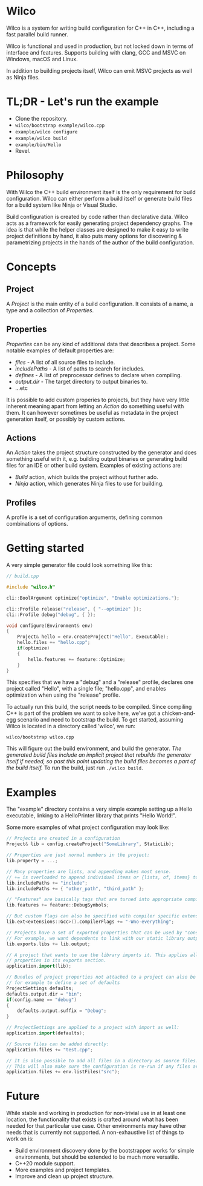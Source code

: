 # Wilco
Wilco is a system for writing build configuration for C++ in C++, including a fast parallel build runner.

Wilco is functional and used in production, but not locked down in terms of interface and features. Supports building with clang, GCC and MSVC on Windows, macOS and Linux.

In addition to building projects itself, Wilco can emit MSVC projects as well as Ninja files.

# TL;DR - Let's run the example

- Clone the repository.
- `wilco/bootstrap example/wilco.cpp`
- `example/wilco configure`
- `example/wilco build`
- `example/bin/Hello`
- Revel.

# Philosophy

With Wilco the C++ build environment itself is the only requirement for build configuration. Wilco can either perform a build itself or generate build files for a build system like Ninja or Visual Studio.

Build configuration is created by code rather than declarative data. Wilco acts as a framework for easily generating project dependency graphs. The idea is that while the helper classes are designed to make it easy to write project definitions by hand, it also puts many options for discovering & parametrizing projects in the hands of the author of the build configuration.

# Concepts
## Project
A *Project* is the main entity of a build configuration. It consists of a name, a type and a collection of *Properties*.

## Properties
*Properties* can be any kind of additional data that describes a project. Some notable examples of default properties are:
* *files* - A list of all source files to include.
* *includePaths* - A list of paths to search for includes.
* *defines* - A list of preprocessor defines to declare when compiling.
* *output.dir* - The target directory to output binaries to.
* ...etc

It is possible to add custom properies to projects, but they have very little inherent meaning apart from letting an *Action* do something useful with them. It can however sometimes be useful as metadata in the project generation itself, or possibly by custom actions.

## Actions
An *Action* takes the project structure constructed by the generator and does something useful with it, e.g. building output binaries or generating build files for an IDE or other build system. Examples of existing actions are:
* *Build* action, which builds the project without further ado.
* *Ninja* action, which generates Ninja files to use for building.

## Profiles
A profile is a set of configuration arguments, defining common combinations of options.

# Getting started

A very simple generator file could look something like this:
```c++
// build.cpp

#include "wilco.h"

cli::BoolArgument optimize{"optimize", "Enable optimizations."};

cli::Profile release("release", { "--optimize" });
cli::Profile debug("debug", { });

void configure(Environment& env)
{
    Project& hello = env.createProject("Hello", Executable);
    hello.files += "hello.cpp";
    if(optimize)
    {
        hello.features += feature::Optimize;
    }
}
```

This specifies that we have a "debug" and a "release" profile, declares one project called "Hello", with a single file; "hello.cpp", and enables optimization when using the "release" profile.

To actually run this build, the script needs to be compiled. Since compiling C++ is part of the problem we want to solve here, we've got a chicken-and-egg scenario and need to bootstrap the build. To get started, assuming Wilco is located in a directory called 'wilco', we run:
```
wilco/bootstrap wilco.cpp
```
This will figure out the build environment, and build the generator. *The generated build files include an implicit project that rebuilds the generator itself if needed, so past this point updating the build files becomes a part of the build itself.* To run the build, just run `./wilco build`.

# Examples
The "example" directory contains a very simple example setting up a Hello executable, linking to a HelloPrinter library that prints "Hello World!".

Some more examples of what project configuration may look like:
```c++
// Projects are created in a configuration
Project& lib = config.createProject("SomeLibrary", StaticLib);

// Properties are just normal members in the project:
lib.property = ...;

// Many properties are lists, and appending makes most sense.
// += is overloaded to append individual items or {lists, of, items} to list properties
lib.includePaths += "include";
lib.includePaths += { "other_path", "third_path" };

// "Features" are basically tags that are turned into appropriate compiler flags when compiling
lib.features += feature::DebugSymbols;

// But custom flags can also be specified with compiler specific extensions
lib.ext<extensions::Gcc>().compilerFlags += "-Wno-everything";

// Projects have a set of exported properties that can be used by "consumers" of the project
// For example, we want dependents to link with our static library output:
lib.exports.libs += lib.output;

// A project that wants to use the library imports it. This applies all the
// properties in its exports section.
application.import(lib);

// Bundles of project properties not attached to a project can also be created,
// for example to define a set of defaults
ProjectSettings defaults;
defaults.output.dir = "bin";
if(config.name == "debug")
{
    defaults.output.suffix = "Debug";
}

// ProjectSettings are applied to a project with import as well:
application.import(defaults);

// Source files can be added directly:
application.files += "test.cpp";

// It is also possible to add all files in a directory as source files.
// This will also make sure the configuration is re-run if any files are added or removed
application.files += env.listFiles("src");
```

# Future

While stable and working in production for non-trivial use in at least one location, the functionality that exists is crafted around what has been needed for that particular use case. Other environments may have other needs that is currently not supported. 
A non-exhaustive list of things to work on is:
* Build environment discovery done by the bootstrapper works for simple environments, but should be extended to be much more versatile.
* C++20 module support.
* More examples and project templates.
* Improve and clean up project structure.